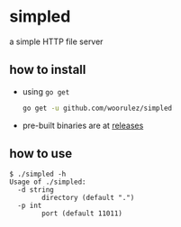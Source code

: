 # simpled

a simple HTTP file server

## how to install
* using `go get`
  ```bash
  go get -u github.com/woorulez/simpled
  ```
* pre-built binaries are at [releases](https://github.com/woorulez/simpled/releases)

## how to use
```
$ ./simpled -h
Usage of ./simpled:
  -d string
    	directory (default ".")
  -p int
    	port (default 11011)
```
